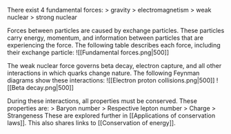 There exist 4 fundamental forces:
\> gravity
\> electromagnetism
\> weak nuclear
\> strong nuclear

Forces between particles are caused by exchange particles. These particles carry energy, momentum, and information between particles that are experiencing the force. The following table describes each force, including their exchange particle:
![[Fundamental forces.png|500]]


The weak nuclear force governs beta decay, electron capture, and all other interactions in which quarks change nature. The following Feynman diagrams show these interactions:
![[Electron proton collisions.png|500]]
![[Beta decay.png|500]]


During these interactions, all properties must be conserved. These properties are:
\> Baryon number
\> Respective lepton number
\> Charge
\> Strangeness
These are explored further in [[Applications of conservation laws]]. This also shares links to [[Conservation of energy]].